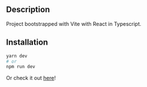 ## Description

Project bootstrapped with Vite with React in Typescript.

## Installation

```bash
yarn dev
# or
npm run dev
```

Or check it out [here](react-shopping-cart-sandy.vercel.app)!